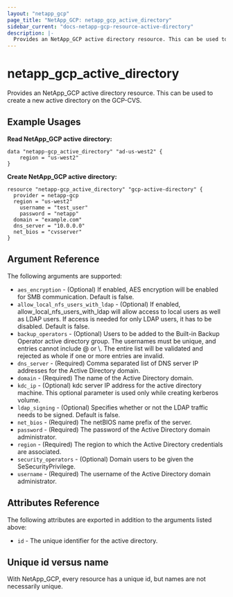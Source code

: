```yaml
---
layout: "netapp_gcp"
page_title: "NetApp_GCP: netapp_gcp_active_directory"
sidebar_current: "docs-netapp-gcp-resource-active-directory"
description: |-
  Provides an NetApp_GCP active directory resource. This can be used to create a new active directory on the GCP-CVS.
---
```


# netapp_gcp\_active\_directory

Provides an NetApp_GCP active directory resource. This can be used to create a new active directory on the GCP-CVS.

## Example Usages

**Read NetApp_GCP active directory:**

```
data "netapp-gcp_active_directory" "ad-us-west2" {
    region = "us-west2"
}
```

**Create NetApp_GCP active directory:**

```
resource "netapp-gcp_active_directory" "gcp-active-directory" {
  provider = netapp-gcp
  region = "us-west2"
	username = "test_user"
	password = "netapp"
  domain = "example.com"
  dns_server = "10.0.0.0"
  net_bios = "cvsserver"
}
```

## Argument Reference

The following arguments are supported:

* `aes_encryption` - (Optional) If enabled, AES encryption will be enabled for SMB communication. Default is false.
* `allow_local_nfs_users_with_ldap` - (Optional) If enabled, allow_local_nfs_users_with_ldap will allow access to local users as well as LDAP users. If access is needed for only LDAP users, it has to be disabled. Default is false.
* `backup_operators` - (Optional) Users to be added to the Built-in Backup Operator active directory group. The usernames must be unique, and entries cannot include @ or \\. The entire list will be validated and rejected as whole if one or more entries are invalid.
* `dns_server` - (Required) Comma separated list of DNS server IP addresses for the Active Directory domain.
* `domain` - (Required) The name of the Active Directory domain.
* `kdc_ip` - (Optional)  kdc server IP address for the active directory machine. This optional parameter is used only while creating kerberos volume.
* `ldap_signing` - (Optional) Specifies whether or not the LDAP traffic needs to be signed. Default is false.
* `net_bios` - (Required) The netBIOS name prefix of the server.
* `password` - (Required) The password of the Active Directory domain administrator.
* `region` - (Required) The region to which the Active Directory credentials are associated.
* `security_operators` - (Optional) Domain users to be given the SeSecurityPrivilege.
* `username` - (Required) The username of the Active Directory domain administrator.

  
## Attributes Reference

The following attributes are exported in addition to the arguments listed above:

* `id` - The unique identifier for the active directory.

## Unique id versus name

With NetApp_GCP, every resource has a unique id, but names are not necessarily unique.
